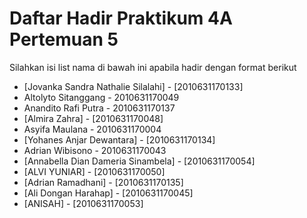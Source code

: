 # Daftar Hadir Praktikum 4A Pertemuan 5
Silahkan isi list nama di bawah ini apabila hadir dengan format berikut

- [Jovanka Sandra Nathalie Silalahi] - [2010631170133]
- Altolyto Sitanggang - 2010631170049
- Anandito Rafi Putra - 2010631170137
- [Almira Zahra] - [2010631170048]
- Asyifa Maulana - 2010631170004
- [Yohanes Anjar Dewantara] - [2010631170134]
- Adrian Wibisono - 2010631170043
- [Annabella Dian Dameria Sinambela] - [2010631170054] 
- [ALVI YUNIAR] - [2010631170050]
- [Adrian Ramadhani] - [2010631170135]
- [Ali Dongan Harahap] - [2010631170045]
- [ANISAH] - [2010631170053]
